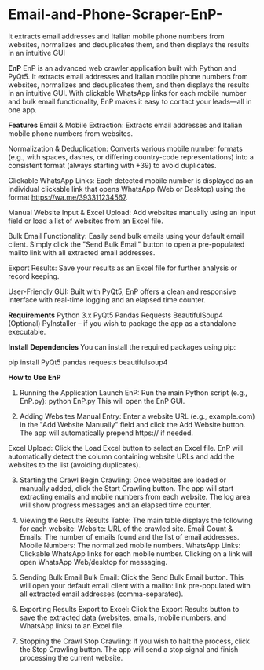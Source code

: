 # Email-and-Phone-Scraper-EnP-
It extracts email addresses and Italian mobile phone numbers from websites, normalizes and deduplicates them, and then displays the results in an intuitive GUI

**EnP**
EnP is an advanced web crawler application built with Python and PyQt5. It extracts email addresses and Italian mobile phone numbers from websites, normalizes and deduplicates them, and then displays the results in an intuitive GUI. With clickable WhatsApp links for each mobile number and bulk email functionality, EnP makes it easy to contact your leads—all in one app.

**Features**
Email & Mobile Extraction:
Extracts email addresses and Italian mobile phone numbers from websites.

Normalization & Deduplication:
Converts various mobile number formats (e.g., with spaces, dashes, or differing country-code representations) into a consistent format (always starting with +39) to avoid duplicates.

Clickable WhatsApp Links:
Each detected mobile number is displayed as an individual clickable link that opens WhatsApp (Web or Desktop) using the format https://wa.me/393311234567.

Manual Website Input & Excel Upload:
Add websites manually using an input field or load a list of websites from an Excel file.

Bulk Email Functionality:
Easily send bulk emails using your default email client. Simply click the "Send Bulk Email" button to open a pre-populated mailto link with all extracted email addresses.

Export Results:
Save your results as an Excel file for further analysis or record keeping.

User-Friendly GUI:
Built with PyQt5, EnP offers a clean and responsive interface with real-time logging and an elapsed time counter.

**Requirements**
Python 3.x
PyQt5
Pandas
Requests
BeautifulSoup4
(Optional) PyInstaller – if you wish to package the app as a standalone executable.

**Install Dependencies**
You can install the required packages using pip:

pip install PyQt5 pandas requests beautifulsoup4

**How to Use EnP**
1. Running the Application
Launch EnP:
Run the main Python script (e.g., EnP.py):
python EnP.py
This will open the EnP GUI.

2. Adding Websites
Manual Entry:
Enter a website URL (e.g., example.com) in the "Add Website Manually" field and click the Add Website button. The app will automatically prepend https:// if needed.

Excel Upload:
Click the Load Excel button to select an Excel file. EnP will automatically detect the column containing website URLs and add the websites to the list (avoiding duplicates).

3. Starting the Crawl
Begin Crawling:
Once websites are loaded or manually added, click the Start Crawling button. The app will start extracting emails and mobile numbers from each website. The log area will show progress messages and an elapsed time counter.

4. Viewing the Results
Results Table:
The main table displays the following for each website:
Website: URL of the crawled site.
Email Count & Emails: The number of emails found and the list of email addresses.
Mobile Numbers: The normalized mobile numbers.
WhatsApp Links: Clickable WhatsApp links for each mobile number. Clicking on a link will open WhatsApp Web/desktop for messaging.

5. Sending Bulk Email
Bulk Email:
Click the Send Bulk Email button. This will open your default email client with a mailto: link pre-populated with all extracted email addresses (comma-separated).

6. Exporting Results
Export to Excel:
Click the Export Results button to save the extracted data (websites, emails, mobile numbers, and WhatsApp links) to an Excel file.

7. Stopping the Crawl
Stop Crawling:
If you wish to halt the process, click the Stop Crawling button. The app will send a stop signal and finish processing the current website.
